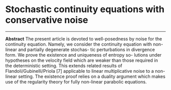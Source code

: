 <!DOCTYPE html>
<!--
Click nbfs://nbhost/SystemFileSystem/Templates/Licenses/license-default.txt to change this license
Click nbfs://nbhost/SystemFileSystem/Templates/Other/html.html to edit this template
-->
<html><head>
<meta http-equiv="content-type" content="text/html; charset=UTF-8">
        <meta charset="UTF-8">
        <meta name="viewport" content="width=device-width, initial-scale=1.0">
    </head>
    <body>
        <div>
            <h1>Stochastic continuity equations with conservative noise</h1>
            <hr><!-- lines -->
        </div>
        <div>
            <p>
                <b>Abstract</b>
The present article is devoted to well-posedness by noise for the continuity equation.
Namely, we consider the continuity equation with non-linear and partially degenerate stochas-
tic perturbations in divergence form. We prove the existence and uniqueness of entropy so-
lutions under hypotheses on the velocity field which are weaker than those required in the
deterministic setting. This extends related results of Flandoli/Gubinelli/Priola [7] applicable
to linear multiplicative noise to a non-linear setting. The existence proof relies on a duality
argument which makes use of the regularity theory for fully non-linear parabolic equations.
            </p>
        </div>
    

</body></html>
